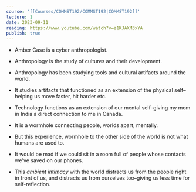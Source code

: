 ```yaml
---
course: '[[Courses/COMMST192/COMMST192|COMMST192]]'
lecture: 1
date: 2023-09-11
reading: https://www.youtube.com/watch?v=z1KJAXM3xYA
publish: true
---
```


- Amber Case is a cyber anthropologist.
- Anthropology is the study of cultures and their development.

- Anthropology has been studying tools and cultural artifacts around the world.
- It studies artifacts that functioned as an extension of the physical self–helping us move faster, hit harder etc.

- Technology functions as an extension of our mental self–giving my mom in India a direct connection to me in Canada.
- It is a wormhole connecting people, worlds apart, mentally.

- But this experience, wormhole to the other side of the world is not what humans are used to.
- It would be mad if we could sit in a room full of people whose contacts we've saved on our phones.
- This _ambient intimacy_ with the world distracts us from the people right in front of us, and distracts us from ourselves too–giving us less time for self-reflection.